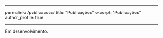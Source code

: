 
---
permalink: /publicacoes/
title: "Publicações"
excerpt: "Publicações"
author_profile: true

---

Em desenvolvimento.
